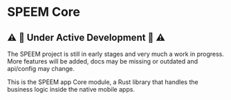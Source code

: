 # SPEEM Core

## :warning: :construction: Under Active Development :construction: :warning:

The SPEEM project is still in early stages and very much a work in progress. More features will be added,
docs may be missing or outdated and api/config may change.

This is the SPEEM app Core module, a Rust library that handles the business logic inside the native mobile apps. 

